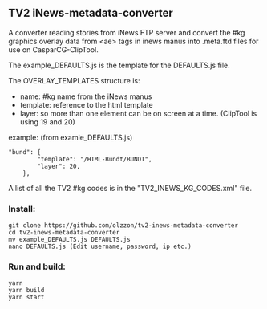 ## TV2 iNews-metadata-converter

A converter reading stories from iNews FTP server and convert the #kg graphics overlay data from \<ae> tags in inews manus into .meta.ftd files for use on CasparCG-ClipTool.

The example_DEFAULTS.js is the template for the DEFAULTS.js file.

The OVERLAY_TEMPLATES structure is: 
* name: #kg name from the iNews manus
* template: reference to the html template
* layer: so more than one element can be on screen at a time. (ClipTool is using 19 and 20)

example: 
(from examle_DEFAULTS.js)
```
"bund": {
        "template": "/HTML-Bundt/BUNDT",
        "layer": 20,
    },
```

A list of all the TV2 #kg codes is in the "TV2_INEWS_KG_CODES.xml" file.

### Install:
```
git clone https://github.com/olzzon/tv2-inews-metadata-converter
cd tv2-inews-metadata-converter
mv example_DEFAULTS.js DEFAULTS.js 
nano DEFAULTS.js (Edit username, password, ip etc.)
```

### Run and build:
```
yarn
yarn build
yarn start
```
